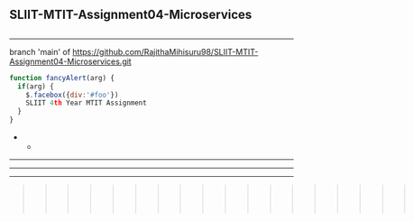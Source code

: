 
## SLIIT-MTIT-Assignment04-Microservices <h2> 
- - -
branch 'main' of
https://github.com/RajithaMihisuru98/SLIIT-MTIT-Assignment04-Microservices.git

```javascript
function fancyAlert(arg) {
  if(arg) {
    $.facebox({div:'#foo'})
    SLIIT 4th Year MTIT Assignment
  }
}
```
- -
-  - -
- - -
-- -
>>>>>>>>>>>>>>>>>>>>>>>>>>>>>>>>>>>>>>>>>>>>|||
